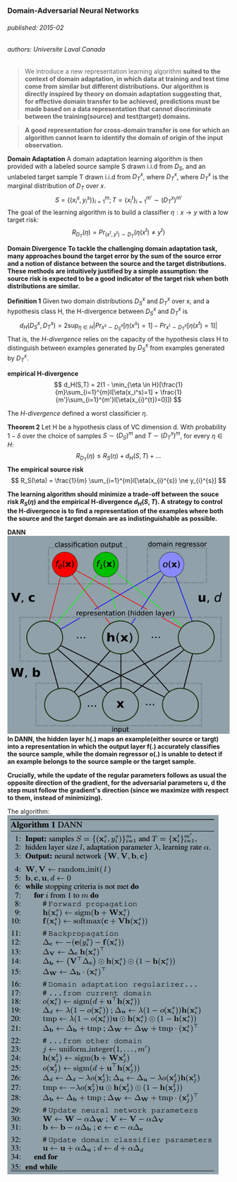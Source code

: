 ### Domain-Adversarial Neural Networks
###### published: 2015-02
###### authors:  Universite Laval Canada
> We introduce a new representation learning algorithm **suited to the context of domain adaptation, in which data at training and test time come from similar but different distributions. Our algorithm is directly inspired by theory on domain adaptation suggesting that, for effective domain transfer to be achieved, predictions must be made based on a data representation that cannot discriminate between the training(source) and test(target) domains.**

> **A good representation for cross-domain transfer is one for which an algorithm cannot learn to identify the domain of origin of the input observation.**

**Domain Adaptation**
A domain adaptation learning algorithm is then provided with a labeled source sample S drawn i.i.d from $D_S$, and an unlabeled target sample T drawn i.i.d from $D_{T}^{x}$, where $D_{T}^{x}$, where $D_{T}^{x}$ is the marginal distribution of $D_T$ over $x$.
$$
S = {\lbrace (x_{i}^{s}, y_{i}^{s}) \rbrace}_{i=1}^{m}; T={\lbrace x_{i}^{t} \rbrace}_{i=1}^{m'} \sim {(D_{T}^{x})}^{m'}
$$
The goal of the learning algorithm is to build a classifier $\eta : x\rightarrow y$ with a low target risk:
$$
R_{D_{T}}(\eta) = Pr_{(x^t,y^t) \sim D_T}(\eta(x^t) \ne y^t)
$$

**Domain Divergence**
**To tackle the challenging domain adaptation task, many approaches bound the target error by the sum of the source error and a notion of distance between the source and the target distributions. These methods are intuitively justified by a simple assumption: the source risk is expected to be a good indicator of the target risk when both distributions are similar.**

**Definition 1** Given two domain distributions $D_{S}^{x}$ and $D_{T}^{x}$ over x, and a hypothesis class H, the H-divergence between $D_{S}^{x}$ and $D_{T}^{x}$ is
$$
d_H(D_{S}^{x}, D_{T}^{x}) = 2 \sup_{\eta \in H}|Pr_{x^s \sim D_{S}^{x}}[\eta(x^s)=1] - Pr_{x^t \sim D_{T}^{x}}[\eta(x^t)=1]|
$$
That is, the *H-divergence* relies on the capacity of the hypothesis class H to distinguish between examples generated by $D_S^x$ from examples generated by $D_T^x$.

**empirical H-divergence**
$$
d_H(S,T) = 2(1 - \min_{\eta \in H}[\frac{1}{m}\sum_{i=1}^{m}I[\eta(x_i^s)=1] +
\frac{1}{m'}\sum_{i=1}^{m'}I[\eta(x_{i}^{t})=0]])
$$

The *H-divergence* defined a worst classificier $\eta$.

**Theorem 2** Let H be a hypothesis class of VC dimension d. With probability $1-\delta$ over the choice of samples $S \sim (D_S)^m$ and $T \sim (D_T^x)^m$, for every $\eta \in H$:
$$
R_{D_T}(\eta) \le R_S(\eta) + d_H(S,T) + ...
$$
**The empirical source risk**
$$
R_S(\eta) = \frac{1}{m} \sum_{i=1}^{m}I[\eta(x_{i}^{s}) \ne y_{i}^{s}]
$$

**The learning algorithm should minimize a trade-off between the souce risk $R_S(\eta)$ and the empirical H-divergence $d_H(S,T)$. A strategy to control the H-divergence is to find a representation of the examples where both the source and the target domain are as indistinguishable as possible.**

**DANN**
![dann1](../figures/dann1.png)
**In DANN, the hidden layer h(.) maps an example(either source or targt) into a representation in which the output layer f(.) accurately classifies the source sample, while the domain regressor o(.) is unable to detect if an example belongs to the source sample or the target sample.**

**Crucially, while the update of the regular parameters follows as usual the opposite direction of the gradient, for the adversarial parameters u, d the step must follow the gradient's direction (since we maximize with respect to them, instead of minimizing).**

The algorithm:
![dann2](../figures/dann2.png)

